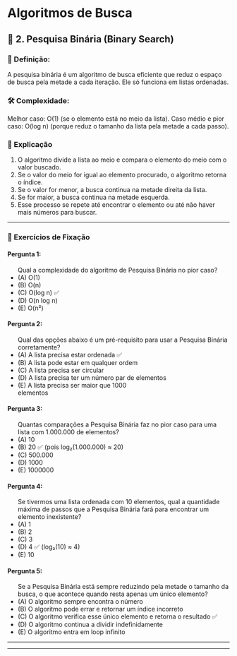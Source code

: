 # Algoritmos de Busca

## 📌 2. Pesquisa Binária (Binary Search)

### 📖 Definição:

A pesquisa binária é um algoritmo de busca eficiente que reduz o espaço de busca pela metade a cada iteração. Ele só funciona em listas ordenadas.

### 🛠️ Complexidade:

Melhor caso: O(1) (se o elemento está no meio da lista).
Caso médio e pior caso: O(log n) (porque reduz o tamanho da lista pela metade a cada passo).

### 📌 Explicação

1. O algoritmo divide a lista ao meio e compara o elemento do meio com o valor buscado.
2. Se o valor do meio for igual ao elemento procurado, o algoritmo retorna o índice.
3. Se o valor for menor, a busca continua na metade direita da lista.
4. Se for maior, a busca continua na metade esquerda.
5. Esse processo se repete até encontrar o elemento ou até não haver mais números para buscar.

---

### 🎯 Exercícios de Fixação
#### Pergunta 1:
<ul>Qual a complexidade do algoritmo de Pesquisa Binária no pior caso?
    <li>(A) O(1)</li>
    <li>(B) O(n)</li>
    <li>(C) O(log n) ✅</li>
    <li>(D) O(n log n)</li>
    <li>(E) O(n²)</li>
</ul>

#### Pergunta 2:
<ul>Qual das opções abaixo é um pré-requisito para usar a Pesquisa Binária corretamente?
    <li>(A) A lista precisa estar ordenada ✅</li>
    <li>(B) A lista pode estar em qualquer ordem</li>
    <li>(C) A lista precisa ser circular</li>
    <li>(D) A lista precisa ter um número par de elementos</li>
    <li>(E) A lista precisa ser maior que 1000 </li>elementos</li>
</ul>

#### Pergunta 3:
<ul>Quantas comparações a Pesquisa Binária faz no pior caso para uma lista com 1.000.000 de elementos?
    <li>(A) 10</li>
    <li>(B) 20 ✅ (pois log₂(1.000.000) ≈ 20)</li>
    <li>(C) 500.000</li>
    <li>(D) 1000</li>
    <li>(E) 1000000</li>
</ul>

#### Pergunta 4:
<ul>Se tivermos uma lista ordenada com 10 elementos, qual a quantidade máxima de passos que a Pesquisa Binária fará para encontrar um elemento inexistente?
    <li>(A) 1</li>
    <li>(B) 2</li>
    <li>(C) 3</li>
    <li>(D) 4 ✅ (log₂(10) ≈ 4)</li>
    <li>(E) 10</li>
</ul>

#### Pergunta 5:
<ul>
Se a Pesquisa Binária está sempre reduzindo pela metade o tamanho da busca, o que acontece quando resta apenas um único elemento?
    <li>(A) O algoritmo sempre encontra o número</li>
    <li>(B) O algoritmo pode errar e retornar um índice incorreto</li>
    <li>(C) O algoritmo verifica esse único elemento e retorna o resultado ✅</li>
    <li>(D) O algoritmo continua a dividir indefinidamente</li>
    <li>(E) O algoritmo entra em loop infinito</li>
</ul>

---
---
